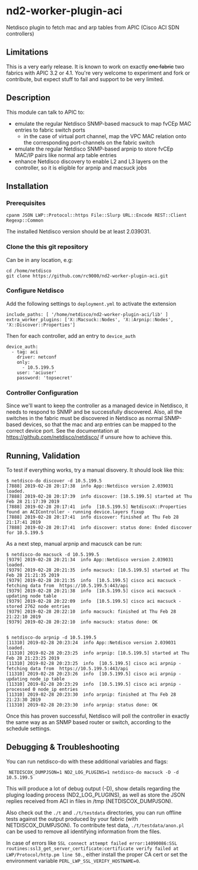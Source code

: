 # nd2-worker-plugin-aci

Netdisco plugin to fetch mac and arp tables from APIC (Cisco ACI SDN controllers)

## Limitations

This is a very early release. It is known to work on exactly ~~one fabric~~ two fabrics with APIC 3.2 or 4.1. You're very welcome to experiment and fork or contribute, but expect stuff to fail and support to be very limited.

## Description

This module can talk to APIC to:

* emulate the regular Netdisco SNMP-based macsuck to map fvCEp MAC entries to fabric switch ports
  * in the case of virtual port channel, map the VPC MAC relation onto the corresponding port-channels on the fabric switch
* emulate the regular Netdisco SNMP-based arpnip to store fvCEp MAC/IP pairs like normal arp table entries  
* enhance Netdisco discovery to enable L2 and L3 layers on the controller, so it is eligible for arpnip and macsuck jobs

## Installation

### Prerequisites

    cpanm JSON LWP::Protocol::https File::Slurp URL::Encode REST::Client Regexp::Common

The installed Netdisco version should be at least 2.039031.

### Clone the this git repository

Can be in any location, e.g: 

    cd /home/netdisco 
    git clone https://github.com/rc9000/nd2-worker-plugin-aci.git

### Configure Netdisco

Add the following settings to `deployment.yml` to activate the extension

    include_paths: [ '/home/netdisco/nd2-worker-plugin-aci/lib' ]
    extra_worker_plugins: ['X::Macsuck::Nodes', 'X::Arpnip::Nodes', 'X::Discover::Properties']

Then for each controller, add an entry to `device_auth` 

    device_auth:
      - tag: aci
        driver: netconf
        only:
          - 10.5.199.5 
        user: 'aciuser'
        password: 'topsecret'



### Controller Configuration

Since we'll want to keep the controller as a managed device in Netdisco, it needs to respond to SNMP and be successfully discovered. Also, all the switches in the fabric must be discovered in Netdisco as normal SNMP-based devices, so that the mac and arp entries can be mapped to the correct device port. See the documentation at https://github.com/netdisco/netdisco/ if unsure how to achieve this. 

## Running, Validation 

To test if everything works, try a manual disovery. It should look like this:

    $ netdisco-do discover -d 10.5.199.5
    [7888] 2019-02-28 20:17:38  info App::Netdisco version 2.039031 loaded.
    [7888] 2019-02-28 20:17:39  info discover: [10.5.199.5] started at Thu Feb 28 21:17:39 2019
    [7888] 2019-02-28 20:17:41  info  [10.5.199.5] NetdiscoX::Properties found an ACIController - running device.layers fixup
    [7888] 2019-02-28 20:17:41  info discover: finished at Thu Feb 28 21:17:41 2019
    [7888] 2019-02-28 20:17:41  info discover: status done: Ended discover for 10.5.199.5

As a next step, manual arpnip and macusck can be run:

    $ netdisco-do macsuck -d 10.5.199.5
    [9379] 2019-02-28 20:21:34  info App::Netdisco version 2.039031 loaded.
    [9379] 2019-02-28 20:21:35  info macsuck: [10.5.199.5] started at Thu Feb 28 21:21:35 2019
    [9379] 2019-02-28 20:21:35  info  [10.5.199.5] cisco aci macsuck - fetching data from  https://10.5.199.5:443/api
    [9379] 2019-02-28 20:21:38  info  [10.5.199.5] cisco aci macsuck - updating node table
    [9379] 2019-02-28 20:22:09  info  [10.5.199.5] cisco aci macsuck - stored 2762 node entries
    [9379] 2019-02-28 20:22:10  info macsuck: finished at Thu Feb 28 21:22:10 2019
    [9379] 2019-02-28 20:22:10  info macsuck: status done: OK


    $ netdisco-do arpnip -d 10.5.199.5
    [11310] 2019-02-28 20:23:24  info App::Netdisco version 2.039031 loaded.
    [11310] 2019-02-28 20:23:25  info arpnip: [10.5.199.5] started at Thu Feb 28 21:23:25 2019
    [11310] 2019-02-28 20:23:25  info  [10.5.199.5] cisco aci arpnip - fetching data from  https://10.5.199.5:443/api
    [11310] 2019-02-28 20:23:26  info  [10.5.199.5] cisco aci arpnip - updating node_ip table
    [11310] 2019-02-28 20:23:29  info  [10.5.199.5] cisco aci arpnip - processed 0 node_ip entries
    [11310] 2019-02-28 20:23:30  info arpnip: finished at Thu Feb 28 21:23:30 2019
    [11310] 2019-02-28 20:23:30  info arpnip: status done: OK

Once this has proven successful, Netdisco will poll the controller in exactly the same way as an SNMP based router or switch, according to the schedule settings.  

## Debugging & Troubleshooting

You can run netdisco-do with these additional variables and flags:

     NETDISCOX_DUMPJSON=1 ND2_LOG_PLUGINS=1 netdisco-do macsuck -D -d 10.5.199.5 

This will produce a lot of debug output (-D), show details regarding the pluging loading process (ND2\_LOG\_PLUGINS), as well as store the JSON replies received from ACI in files in /tmp (NETDISCOX\_DUMPJSON).

Also check out the `./t` and  `./t/testdata` directories, you can run offline tests against the output produced by your fabric (with NETDISCOX\_DUMPJSON). To contribute test data, `./t/testdata/anon.pl` can be used to remove all identifying information from the files.

In case of errors like `SSL connect attempt failed error:14090086:SSL routines:ssl3_get_server_certificate:certificate verify failed at LWP/Protocol/http.pm line 50.`, either install the proper CA cert or set the environment variable `PERL_LWP_SSL_VERIFY_HOSTNAME=0`.




